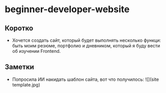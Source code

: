 # beginner-developer-website
## Коротко
* Хочется создать сайт, который будет выполнять несколько функци: быть моим резюме, портфолио и дневником, который я буду вести об изучении Frontend.

## Заметки
* Попросила ИИ накидать шаблон сайта, вот что получилось:
  ![](site template.jpg)

  

